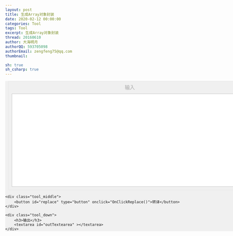 ```yaml
---
layout: post
title: 生成Array对象封装
date: 2020-02-12 00:00:00
categories: Tool
tags: Tool
excerpt: 生成Array对象封装
thread: 20160610
author: 大海明月
authorQQ: 593705098
authorEmail: zengfeng75@qq.com
thumbnail: 

sh: true
sh_csharp: true
---
```




<style type="text/css">

	.tool {
		width: 800px;
  		margin: 0px auto 0px auto;
    	padding: 0px;
  		background-color: #F0F0F0;
	}


	.tool div  {
  		margin: 10px;
    	padding: 10px;
  		border: solid 1px #E6E6E6;
	}


	.tool  h3{
    	text-align: center;
    	color: #C0C0C0;
		font-size:16px;
	    line-height:20px;
  		margin: 0px;
    	padding: 0px 0px 10px 0px;
	}


	.tool  textarea{
	    background-color: white;
	    border: 1px solid #C0C0C0;
	    padding: 2px;
	    font-size:12px;
	    line-height:16px;

    	width: 100%;
    	height: 300px;
	}

	.tool .tool_middle
	{
		text-align: center;
	}

	 .tool button
	 {
	    font-family: sans-serif;
	 	font-size: 16px;
	    line-height:30px;
	    width: 120px;
	    height: 40px;
	 	margin:20px 0px;
	 	background-color: #EEF7F1;
	    border: 1px solid #D0E6D7;
	    color: #62B079;

	 }


	 .tool button:hover
	 {
	    border: 1px solid #EEF7EE;
	    color: #62B0aa;
	 }
</style>

<script  type="text/javascript" > 

function OnClickReplace()
{

    var inTextearea 	= document.getElementById('inTextearea');
    var outTextearea 	= document.getElementById('outTextearea');
    var txt 			= inTextearea.value;
    var lines = txt.split('\n');
    var outArr = [];
    for(var i = 0; i < lines.length; i ++)
    {
        var line = lines[i];
        line = line.trim();
        if(line == "")
            continue;
        
        line = line.replace(/: *number/, "");
        line = line.replace(/ *public /, "");
        line = line.replace(/ *private /, "");
        line = line.replace(/ *protected /, "");
        line = line.replace(/;/, "");
        var arr = line.split('=');
        var field = arr[0];
        outArr.push(field);
    }

    var outStr = "";
    for(var i = 0; i < outArr.length; i ++)
    {
		var field = outArr[i];
        outStr += "get "+field+"()		{	return this.buff["+i+"];	} \n";
        outStr += "set "+field+"(v)		{	this.buff["+i+"] = v;		} \n\n";
    }

   
    outTextearea.value = outStr;
}
</script>

<div class="tool">
	<div class="tool_up">
		<h3>输入</h3>
		<textarea id="inTextearea" ></textarea>
	</div>

	<div class="tool_middle">
		<button id="replace" type="button" onclick="OnClickReplace()">转译</button>
	</div>

	<div class="tool_down">
		<h3>输出</h3>
		<textarea id="outTextearea" ></textarea>
	</div>
</div>


